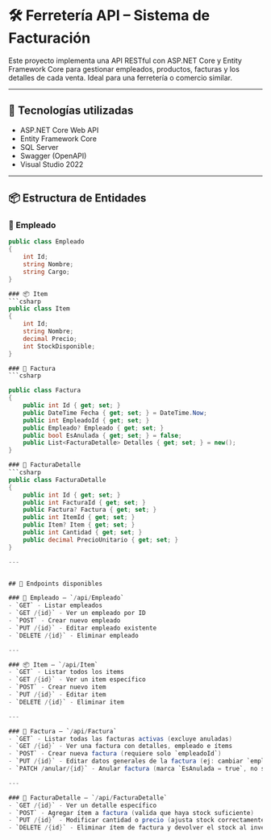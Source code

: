 # 🛠️ Ferretería API – Sistema de Facturación

Este proyecto implementa una API RESTful con ASP.NET Core y Entity Framework Core para gestionar empleados, productos, facturas y los detalles de cada venta. Ideal para una ferretería o comercio similar.

---

## 🚀 Tecnologías utilizadas

- ASP.NET Core Web API
- Entity Framework Core
- SQL Server
- Swagger (OpenAPI)
- Visual Studio 2022

---

## 📦 Estructura de Entidades

### 🧑 Empleado
```csharp
public class Empleado
{
    int Id;
    string Nombre;
    string Cargo;
}

### 📦 Item
```csharp
public class Item
{
    int Id;
    string Nombre;
    decimal Precio;
    int StockDisponible;
}

### 🧾 Factura
```csharp

public class Factura
{
    public int Id { get; set; }
    public DateTime Fecha { get; set; } = DateTime.Now;
    public int EmpleadoId { get; set; }
    public Empleado? Empleado { get; set; }
    public bool EsAnulada { get; set; } = false;
    public List<FacturaDetalle> Detalles { get; set; } = new();
}

### 🧾 FacturaDetalle
```csharp
public class FacturaDetalle
{
    public int Id { get; set; }
    public int FacturaId { get; set; }
    public Factura? Factura { get; set; }
    public int ItemId { get; set; }
    public Item? Item { get; set; }
    public int Cantidad { get; set; }
    public decimal PrecioUnitario { get; set; }
}

---


## 🔧 Endpoints disponibles

### 🧑 Empleado – `/api/Empleado`
- `GET` - Listar empleados
- `GET /{id}` - Ver un empleado por ID
- `POST` - Crear nuevo empleado
- `PUT /{id}` - Editar empleado existente
- `DELETE /{id}` - Eliminar empleado

---

### 📦 Item – `/api/Item`
- `GET` - Listar todos los items
- `GET /{id}` - Ver un item específico
- `POST` - Crear nuevo item
- `PUT /{id}` - Editar item
- `DELETE /{id}` - Eliminar item

---

### 🧾 Factura – `/api/Factura`
- `GET` - Listar todas las facturas activas (excluye anuladas)
- `GET /{id}` - Ver una factura con detalles, empleado e ítems
- `POST` - Crear nueva factura (requiere solo `empleadoId`)
- `PUT /{id}` - Editar datos generales de la factura (ej: cambiar `empleadoId`)
- `PATCH /anular/{id}` - Anular factura (marca `EsAnulada = true`, no se borra)

---

### 📑 FacturaDetalle – `/api/FacturaDetalle`
- `GET /{id}` - Ver un detalle específico
- `POST` - Agregar ítem a factura (valida que haya stock suficiente)
- `PUT /{id}` - Modificar cantidad o precio (ajusta stock correctamente)
- `DELETE /{id}` - Eliminar ítem de factura y devolver el stock al inventario

